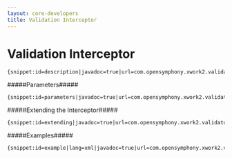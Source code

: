 ```yaml
---
layout: core-developers
title: Validation Interceptor
---
```


# Validation Interceptor



~~~~~~~
{snippet:id=description|javadoc=true|url=com.opensymphony.xwork2.validator.ValidationInterceptor}
~~~~~~~

#####Parameters#####



~~~~~~~
{snippet:id=parameters|javadoc=true|url=com.opensymphony.xwork2.validator.ValidationInterceptor}
~~~~~~~

#####Extending the Interceptor#####



~~~~~~~
{snippet:id=extending|javadoc=true|url=com.opensymphony.xwork2.validator.ValidationInterceptor}
~~~~~~~

#####Examples#####



~~~~~~~
{snippet:id=example|lang=xml|javadoc=true|url=com.opensymphony.xwork2.validator.ValidationInterceptor}
~~~~~~~
